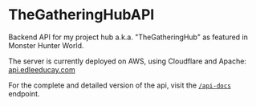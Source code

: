 # TheGatheringHubAPI
Backend API for my project hub a.k.a. "TheGatheringHub" as featured in Monster Hunter World.

The server is currently deployed on AWS, using Cloudflare and Apache: [api.edleeducay.com](https://api.edleeducay.com)

For the complete and detailed version of the api, visit the [`/api-docs`](https://api.edleeducay.com/api-docs/) endpoint. 
